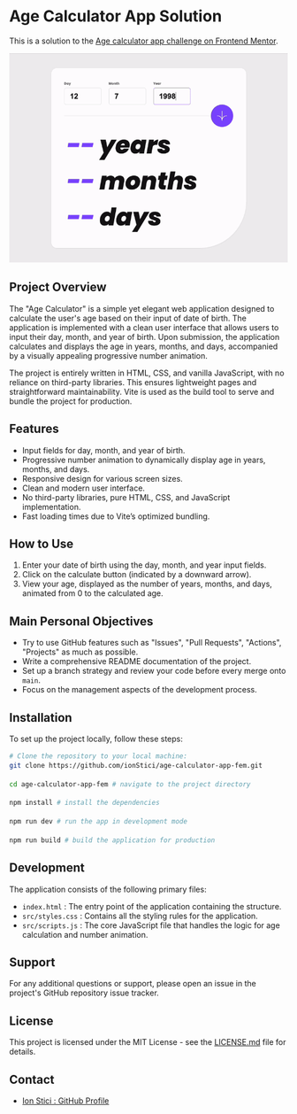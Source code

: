 # Age Calculator App Solution

This is a solution to the [Age calculator app challenge on Frontend Mentor](https://www.frontendmentor.io/challenges/age-calculator-app-dF9DFFpj-Q).

![](./age-calculator.gif)

## Project Overview

The "Age Calculator" is a simple yet elegant web application designed to calculate the user's age based on their input of date of birth. The application is implemented with a clean user interface that allows users to input their day, month, and year of birth. Upon submission, the application calculates and displays the age in years, months, and days, accompanied by a visually appealing progressive number animation.

The project is entirely written in HTML, CSS, and vanilla JavaScript, with no reliance on third-party libraries. This ensures lightweight pages and straightforward maintainability. Vite is used as the build tool to serve and bundle the project for production.

## Features

- Input fields for day, month, and year of birth.
- Progressive number animation to dynamically display age in years, months, and days.
- Responsive design for various screen sizes.
- Clean and modern user interface.
- No third-party libraries, pure HTML, CSS, and JavaScript implementation.
- Fast loading times due to Vite’s optimized bundling.

## How to Use

1. Enter your date of birth using the day, month, and year input fields.
2. Click on the calculate button (indicated by a downward arrow).
3. View your age, displayed as the number of years, months, and days, animated from 0 to the calculated age.

## Main Personal Objectives

- Try to use GitHub features such as "Issues", "Pull Requests", "Actions", "Projects" as much as possible.
- Write a comprehensive README documentation of the project.
- Set up a branch strategy and review your code before every merge onto `main`.
- Focus on the management aspects of the development process.

## Installation

To set up the project locally, follow these steps:

```bash
# Clone the repository to your local machine:
git clone https://github.com/ionStici/age-calculator-app-fem.git

cd age-calculator-app-fem # navigate to the project directory

npm install # install the dependencies

npm run dev # run the app in development mode

npm run build # build the application for production
```

## Development

The application consists of the following primary files:

- `index.html` : The entry point of the application containing the structure.
- `src/styles.css` : Contains all the styling rules for the application.
- `src/scripts.js` : The core JavaScript file that handles the logic for age calculation and number animation.

## Support

For any additional questions or support, please open an issue in the project's GitHub repository issue tracker.

## License

This project is licensed under the MIT License - see the [LICENSE.md](LICENSE) file for details.

## Contact

- [Ion Stici : GitHub Profile](https://github.com/ionStici)

<!--

## Styles

### Primary Colors

- Purple: hsl(259, 100%, 65%)
- Light red: hsl(0, 100%, 67%)

### Neutral Colors

- White: hsl(0, 0%, 100%)
- Off white: hsl(0, 0%, 94%)
- Light grey: hsl(0, 0%, 86%)
- Smokey grey: hsl(0, 1%, 44%)
- Off black: hsl(0, 0%, 8%)

## Typography and Font

- Font size (inputs): 32px
- Family: [Poppins](https://fonts.google.com/specimen/Poppins)
- Weights: 400i, 700, 800i

-->
